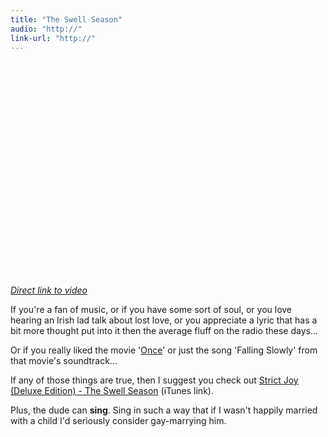 ```yaml
---
title: "The Swell Season"
audio: "http://"
link-url: "http://"
---
```

<p><object width="425" height="344"><param name="movie" value="http://www.youtube.com/v/JTenMfvxACc&hl=en&fs=1&rel=0"></param><param name="allowFullScreen" value="true"></param><param name="allowscriptaccess" value="always"></param><embed src="http://www.youtube.com/v/JTenMfvxACc&hl=en&fs=1&rel=0" type="application/x-shockwave-flash" allowscriptaccess="always" allowfullscreen="true" width="425" height="344"></embed></object></p>
<p><em><a href="http://www.youtube.com/watch?v=JTenMfvxACc">Direct link to video</a></em></p>
<p>If you're a fan of music, or if you have some sort of soul, or you love hearing an Irish lad talk about lost love, or you appreciate a lyric that has a bit more thought put into it then the average fluff on the radio these days...</p>
<p>Or if you really liked the movie '<a href="http://us.imdb.com/title/tt0907657/">Once</a>' or just the song 'Falling Slowly' from that movie's soundtrack...</p>
<p>If any of those things are true, then I suggest you check out <a href="http://click.linksynergy.com/fs-bin/stat?id=6PFrOqNV4B8&offerid=146261&type=3&subid=0&tmpid=1826&RD_PARM1=http%253A%252F%252Fitunes.apple.com%252Fca%252Falbum%252Fstrict-joy-deluxe-edition%252Fid334528009%253Fuo%253D4%2526partnerId%253D30" target="itunes_store">Strict Joy (Deluxe Edition) - The Swell Season</a> (iTunes link).</p>
<p>Plus, the dude can <strong>sing</strong>.  Sing in such a way that if I wasn't happily married with a child I'd seriously consider gay-marrying him.</p>
